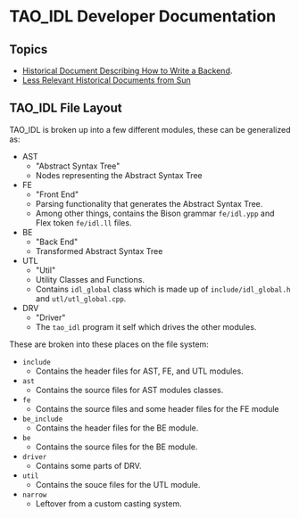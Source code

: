 # TAO\_IDL Developer Documentation

## Topics

- [Historical Document Describing How to Write a Backend](WRITING_A_BE).
- [Less Relevant Historical Documents from Sun](historical)

## TAO\_IDL File Layout

TAO\_IDL is broken up into a few different modules, these can be generalized
as:

- AST
  - "Abstract Syntax Tree"
  - Nodes representing the Abstract Syntax Tree
- FE
  - "Front End"
  - Parsing functionality that generates the Abstract Syntax Tree.
  - Among other things, contains the Bison grammar `fe/idl.ypp` and Flex
    token `fe/idl.ll` files.
- BE
  - "Back End"
  - Transformed Abstract Syntax Tree
- UTL
  - "Util"
  - Utility Classes and Functions.
  - Contains `idl_global` class which is made up of `include/idl_global.h` and
    `utl/utl_global.cpp`.
- DRV
  - "Driver"
  - The `tao_idl` program it self which drives the other modules.

These are broken into these places on the file system:

- `include`
  - Contains the header files for AST, FE, and UTL modules.
- `ast`
  - Contains the source files for AST modules classes.
- `fe`
  - Contains the source files and some header files for the FE module
- `be_include`
  - Contains the header files for the BE module.
- `be`
  - Contains the source files for the BE module.
- `driver`
  - Contains some parts of DRV.
- `util`
  - Contains the souce files for the UTL module.
- `narrow`
  - Leftover from a custom casting system.
